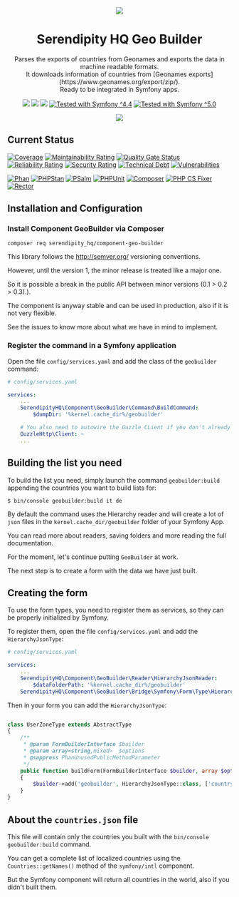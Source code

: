 <p align="center">
    <a href="http://www.serendipityhq.com" target="_blank">
        <img style="max-width: 350px" src="http://www.serendipityhq.com/assets/open-source-projects/Logo-SerendipityHQ-Icon-Text-Purple.png">
    </a>
</p>

<h1 align="center">Serendipity HQ Geo Builder</h1>
<p align="center">
    Parses the exports of countries from Geonames and exports the data in machine readable formats.<br />
    It downloads information of countries from [Geonames exports](https://www.geonames.org/export/zip/).<br />
    Ready to be integrated in Symfony apps.
</p>
<p align="center">
    <a href="https://github.com/Aerendir/component-geo-builder/releases"><img src="https://img.shields.io/packagist/v/serendipity_hq/component-geo-builder.svg?style=flat-square"></a>
    <a href="https://opensource.org/licenses/MIT"><img src="https://img.shields.io/badge/license-MIT-brightgreen.svg?style=flat-square"></a>
    <a href="https://github.com/Aerendir/component-geo-builder/releases"><img src="https://img.shields.io/packagist/php-v/serendipity_hq/component-geo-builder?color=%238892BF&style=flat-square&logo=php" /></a>
    <a title="Tested with Symfony ^4.4" href="https://github.com/Aerendir/component-geo-builder/actions?query=branch%3Adev"><img title="Tested with Symfony ^4.4" src="https://img.shields.io/badge/Symfony-%5E4.4-333?style=flat-square&logo=symfony" /></a>
    <a title="Tested with Symfony ^5.0" href="https://github.com/Aerendir/component-geo-builder/actions?query=branch%3Adev"><img title="Tested with Symfony ^5.0" src="https://img.shields.io/badge/Symfony-%5E5.0-333?style=flat-square&logo=symfony" /></a>
</p>
<p align="center">
    <a href="https://symfony.com/doc/current/forms.html"><img src="https://img.shields.io/badge/Suggests-symfony/form-%238892BF?style=flat-square&logo=php"></a>
</p>

## Current Status
[![Coverage](https://sonarcloud.io/api/project_badges/measure?project=Aerendir_component-geo-builder&metric=coverage)](https://sonarcloud.io/dashboard?id=Aerendir_component-geo-builder)
[![Maintainability Rating](https://sonarcloud.io/api/project_badges/measure?project=Aerendir_component-geo-builder&metric=sqale_rating)](https://sonarcloud.io/dashboard?id=Aerendir_component-geo-builder)
[![Quality Gate Status](https://sonarcloud.io/api/project_badges/measure?project=Aerendir_component-geo-builder&metric=alert_status)](https://sonarcloud.io/dashboard?id=Aerendir_component-geo-builder)
[![Reliability Rating](https://sonarcloud.io/api/project_badges/measure?project=Aerendir_component-geo-builder&metric=reliability_rating)](https://sonarcloud.io/dashboard?id=Aerendir_component-geo-builder)
[![Security Rating](https://sonarcloud.io/api/project_badges/measure?project=Aerendir_component-geo-builder&metric=security_rating)](https://sonarcloud.io/dashboard?id=Aerendir_component-geo-builder)
[![Technical Debt](https://sonarcloud.io/api/project_badges/measure?project=Aerendir_component-geo-builder&metric=sqale_index)](https://sonarcloud.io/dashboard?id=Aerendir_component-geo-builder)
[![Vulnerabilities](https://sonarcloud.io/api/project_badges/measure?project=Aerendir_component-geo-builder&metric=vulnerabilities)](https://sonarcloud.io/dashboard?id=Aerendir_component-geo-builder)

[![Phan](https://github.com/Aerendir/component-geo-builder/workflows/Phan/badge.svg)](https://github.com/Aerendir/component-geo-builder/actions?query=branch%3Adev)
[![PHPStan](https://github.com/Aerendir/component-geo-builder/workflows/PHPStan/badge.svg)](https://github.com/Aerendir/component-geo-builder/actions?query=branch%3Adev)
[![PSalm](https://github.com/Aerendir/component-geo-builder/workflows/PSalm/badge.svg)](https://github.com/Aerendir/component-geo-builder/actions?query=branch%3Adev)
[![PHPUnit](https://github.com/Aerendir/component-geo-builder/workflows/PHPunit/badge.svg)](https://github.com/Aerendir/component-geo-builder/actions?query=branch%3Adev)
[![Composer](https://github.com/Aerendir/component-geo-builder/workflows/Composer/badge.svg)](https://github.com/Aerendir/component-geo-builder/actions?query=branch%3Adev)
[![PHP CS Fixer](https://github.com/Aerendir/component-geo-builder/workflows/PHP%20CS%20Fixer/badge.svg)](https://github.com/Aerendir/component-geo-builder/actions?query=branch%3Adev)
[![Rector](https://github.com/Aerendir/component-geo-builder/workflows/Rector/badge.svg)](https://github.com/Aerendir/component-geo-builder/actions?query=branch%3Adev)

## Installation and Configuration
### Install Component GeoBuilder via Composer

    composer req serendipity_hq/component-geo-builder

This library follows the http://semver.org/ versioning conventions.

However, until the version 1, the minor release is treated like a major one.

So it is possible a break in the public API between minor versions (0.1 > 0.2 > 0.3).).

The component is anyway stable and can be used in production, also if it is not very flexible.

See the issues to know more about what we have in mind to implement.

### Register the command in a Symfony application

Open the file `config/services.yaml` and add the class of the `geobuilder` command:

```yaml
# config/services.yaml

services:
    ...
    SerendipityHQ\Component\GeoBuilder\Command\BuildCommand:
        $dumpDir: '%kernel.cache_dir%/geobuilder'

    # You also need to autowire the Guzzle CLient if you don't already have one
    GuzzleHttp\Client: ~
    ...
```

## Building the list you need

To build the list you need, simply launch the command `geobuilder:build` appending the countries you want to build lists for:

```console
$ bin/console geobuilder:build it de
```

By default the command uses the Hierarchy reader and will create a lot of `json` files in the `kernel.cache_dir/geobuilder` folder of your Symfony App.

You can read more about readers, saving folders and more reading the full documentation.

For the moment, let's continue putting `GeoBuilder` at work.

The next step is to create a form with the data we have just built.

## Creating the form

To use the form types, you need to register them as services, so they can be properly initialized by Symfony.

To register them, open the file `config/services.yaml` and add the `HierarchyJsonType`:

```yaml
# config/services.yaml

services:
    ...
    SerendipityHQ\Component\GeoBuilder\Reader\HierarchyJsonReader:
        $dataFolderPath: '%kernel.cache_dir%/geobuilder'
    SerendipityHQ\Component\GeoBuilder\Bridge\Symfony\Form\Type\HierarchyJsonType: ~
```

Then in your form you can add the `HierarchyJsonType`:

```php

class UserZoneType extends AbstractType
{
    /**
     * @param FormBuilderInterface $builder
     * @param array<string,mixed>  $options
     * @suppress PhanUnusedPublicMethodParameter
     */
    public function buildForm(FormBuilderInterface $builder, array $options): void
    {
        $builder->add('geobuilder', HierarchyJsonType::class, ['country' => 'it']);
    }
}
```

## About the `countries.json` file

This file will contain only the countries you built with the `bin/console geobuilder:build` command.

You can get a complete list of localized countries using the `Countries::getNames()` method of the `symfony/intl` component.

But the Symfony component will return all countries in the world, also if you didn't built them.
